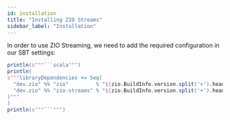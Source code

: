 ```yaml
---
id: installation
title: "Installing ZIO Streams"
sidebar_label: "Installation"
---
```


In order to use ZIO Streaming, we need to add the required configuration in our SBT settings:

```scala mdoc:passthrough
println(s"""```scala""")
println(
s"""libraryDependencies += Seq(
  "dev.zio" %% "zio"         % "${zio.BuildInfo.version.split('+').head}" % Test
  "dev.zio" %% "zio-streams" % "${zio.BuildInfo.version.split('+').head}" % Test
)"""
)
println(s"""```""")
```
